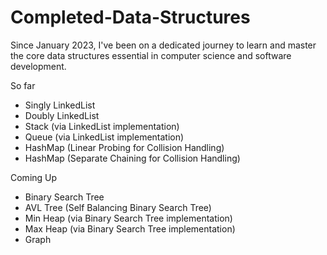 # Completed-Data-Structures
Since January 2023, I've been on a dedicated journey to learn and master the core data structures essential in computer science and software development.

So far
* Singly LinkedList
* Doubly LinkedList
* Stack (via LinkedList implementation)
* Queue (via LinkedList implementation)
* HashMap (Linear Probing for Collision Handling)
* HashMap (Separate Chaining for Collision Handling)

Coming Up
* Binary Search Tree
* AVL Tree (Self Balancing Binary Search Tree)
* Min Heap (via Binary Search Tree implementation)
* Max Heap (via Binary Search Tree implementation)
* Graph
  
